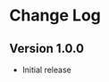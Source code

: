 # Change Log

<!-- All notable changes to the "dark-fangs" extension will be documented in this file. -->

<!-- Check [Keep a Changelog](http://keepachangelog.com/) for recommendations on how to structure this file. -->

## Version 1.0.0

- Initial release
